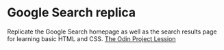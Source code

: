 # Google Search replica
Replicate the Google Search homepage as well as the search results page for learning basic HTML and CSS.
[The Odin Project Lession](https://www.theodinproject.com/courses/web-development-101/lessons/html-css)
